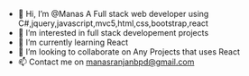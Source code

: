 - 👋 Hi, I’m @Manas A Full stack web developer using C#,jquery,javascript,mvc5,html,css,bootstrap,react
- 👀 I’m interested in full stack developement projects
- 🌱 I’m currently learning React
- 💞️ I’m looking to collaborate on Any Projects that uses React
- 📫 Contact me on manasranjanbpd@gmail.com

<!---
manasranjanbpd/manasranjanbpd is a ✨ special ✨ repository because its `README.md` (this file) appears on your GitHub profile.
You can click the Preview link to take a look at your changes.
--->

